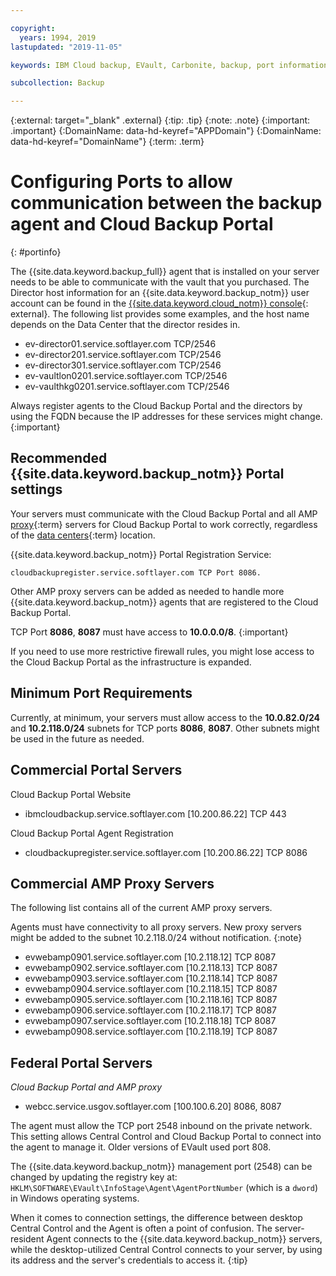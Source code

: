 ```yaml
---

copyright:
  years: 1994, 2019
lastupdated: "2019-11-05"

keywords: IBM Cloud backup, EVault, Carbonite, backup, port information, configure, configuring,

subcollection: Backup

---
```

{:external: target="_blank" .external}
{:tip: .tip}
{:note: .note}
{:important: .important}
{:DomainName: data-hd-keyref="APPDomain"}
{:DomainName: data-hd-keyref="DomainName"}
{:term: .term}

# Configuring Ports to allow communication between the backup agent and Cloud Backup Portal
{: #portinfo}

The {{site.data.keyword.backup_full}} agent that is installed on your server needs to be able to communicate with the vault that you purchased. The Director host information for an {{site.data.keyword.backup_notm}} user account can be found in the [{{site.data.keyword.cloud_notm}} console](https://{DomainName}/classic/storage/backup){: external}. The following list provides some examples, and the host name depends on the Data Center that the director resides in.

* ev-director01.service.softlayer.com TCP/2546
* ev-director201.service.softlayer.com TCP/2546
* ev-director301.service.softlayer.com TCP/2546
* ev-vaultlon0201.service.softlayer.com TCP/2546
* ev-vaulthkg0201.service.softlayer.com TCP/2546

Always register agents to the Cloud Backup Portal and the directors by using the FQDN because the IP addresses for these services might change.
{:important}

## Recommended {{site.data.keyword.backup_notm}} Portal settings

Your servers must communicate with the Cloud Backup Portal and all AMP [proxy](#x2267627){:term} servers for Cloud Backup Portal to work correctly, regardless of the [data centers](#x2052913){:term} location.

{{site.data.keyword.backup_notm}} Portal Registration Service: 

```
cloudbackupregister.service.softlayer.com TCP Port 8086. 
```

Other AMP proxy servers can be added as needed to handle more {{site.data.keyword.backup_notm}} agents that are registered to the Cloud Backup Portal.

TCP Port **8086**, **8087** must have access to **10.0.0.0/8**.
{:important}

If you need to use more restrictive firewall rules, you might lose access to the Cloud Backup Portal as the infrastructure is expanded. 

## Minimum Port Requirements

Currently, at minimum, your servers must allow access to the **10.0.82.0/24** and **10.2.118.0/24** subnets for TCP ports **8086**, **8087**. Other subnets might be used in the future as needed.

## Commercial Portal Servers

Cloud Backup Portal Website
- ibmcloudbackup.service.softlayer.com [10.200.86.22] TCP 443

Cloud Backup Portal Agent Registration
- cloudbackupregister.service.softlayer.com [10.200.86.22] TCP 8086


## Commercial AMP Proxy Servers

The following list contains all of the current AMP proxy servers.

Agents must have connectivity to all proxy servers. New proxy servers might be added to the subnet 10.2.118.0/24 without notification.
{:note}

* evwebamp0901.service.softlayer.com [10.2.118.12] TCP 8087
* evwebamp0902.service.softlayer.com [10.2.118.13] TCP 8087
* evwebamp0903.service.softlayer.com [10.2.118.14] TCP 8087
* evwebamp0904.service.softlayer.com [10.2.118.15] TCP 8087
* evwebamp0905.service.softlayer.com [10.2.118.16] TCP 8087
* evwebamp0906.service.softlayer.com [10.2.118.17] TCP 8087
* evwebamp0907.service.softlayer.com [10.2.118.18] TCP 8087
* evwebamp0908.service.softlayer.com [10.2.118.19] TCP 8087


## Federal Portal Servers

*Cloud Backup Portal and AMP proxy*

- webcc.service.usgov.softlayer.com [100.100.6.20] 8086, 8087

The agent must allow the TCP port 2548 inbound on the private network. This setting allows Central Control and Cloud Backup Portal to connect into the agent to manage it. Older versions of EVault used port 808.

The {{site.data.keyword.backup_notm}} management port (2548) can be changed by updating the registry key at: `HKLM\SOFTWARE\EVault\InfoStage\Agent\AgentPortNumber` (which is a `dword`) in Windows operating systems.

When it comes to connection settings, the difference between desktop Central Control and the Agent is often a point of confusion. The server-resident Agent connects to the {{site.data.keyword.backup_notm}} servers, while the desktop-utilized Central Control connects to your server, by using its address and the server's credentials to access it.
{:tip}
